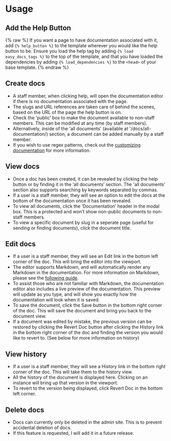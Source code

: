 # Usage

## Add the Help Button
{% raw %}
If you want a page to have documentation associated with it, add `{% help_button %}` to the template wherever you would like the help button to be. Ensure you load the help tag by adding `{% load easy_docs_tags %}` to the top of the template, and that you have loaded the dependencies by adding `{% load_dependencies %}` to the `<head>` of your base template.
{% endraw %}

## Create docs
- A staff member, when clicking help, will open the documentation editor if there is no documentation associated with the page.
- The slugs and URL references are taken care of behind the scenes, based on the URL of the page the help button is on.
- Check the ‘public’ box to make the document available to non-staff members. This can be modified at any time (by staff members).
- Alternatively, inside of the 'all documents' (available at '/docs/all-documentation/) section, a document can be added manually by a staff member.
- If you wish to use regex patterns, check out the [customizing documentation](https://lewisfletcher.github.io/django-easy-docs/customizing.html) for more information.

## View docs
- Once a doc has been created, it can be revealed by clicking the help button or by finding it in the ‘all documents’ section. The 'all documents' section also supports searching by keywords separated by commas.
- If a user is a staff member, they will see an option to edit the docs at the bottom of the documentation once it has been revealed.
- To view all documents, click the ‘Documentation’ header in the modal box. This is a protected and won’t show non-public documents to non-staff members.
- To view a specific document by slug in a seperate page (useful for sending or finding documents), click the document title.

## Edit docs
- If a user is a staff member, they will see an Edit link in the bottom left corner of the doc. This will bring the editor into the viewport.
- The editor supports Markdown, and will automatically render any Markdown in the documentation. For more information on Markdown, please see the [following guide](https://www.markdownguide.org/basic-syntax/).
- To assist those who are not familiar with Markdown, the documentation editor also includes a live preview of the documentation. This preview will update as you type, and will show you exactly how the documentation will look when it is saved.
- To save the document, click the Save button in the bottom right corner of the doc. This will save the document and bring you back to the document view.
- If a document was edited by mistake, the previous version can be restored by clicking the Revert Doc button after clicking the History link in the bottom right corner of the doc and finding the version you would like to revert to. (See below for more information on history)

## View history
- If a user is a staff member, they will see a History link in the bottom right corner of the doc. This will take them to the history view.
- All the history of the document is displayed here. Clicking on an instance will bring up that version in the viewport.
- To revert to the version being displayed, click Revert Doc in the bottom left corner.

## Delete docs
- Docs can currently only be deleted in the admin site. This is to prevent accidental deletion of docs.
- If this feature is requested, I will add it in a future release.
